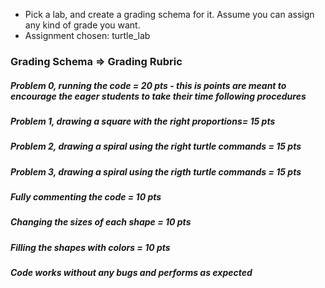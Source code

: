 * Pick a lab, and create a grading schema for it. Assume you can assign any kind of grade you want.
* Assignment chosen: turtle_lab

### Grading Schema => Grading Rubric
##### Problem 0, running the code = 20 pts - this is points are meant to encourage the eager students to take their time following procedures
##### Problem 1, drawing a square with the right proportions= 15 pts
##### Problem 2, drawing a spiral using the right turtle commands = 15 pts
##### Problem 3, drawing a spiral using the rigth turtle commands = 15 pts
##### Fully commenting the code = 10 pts
##### Changing the sizes of each shape = 10 pts
##### Filling the shapes with colors = 10 pts
##### Code works without any bugs and performs as expected
